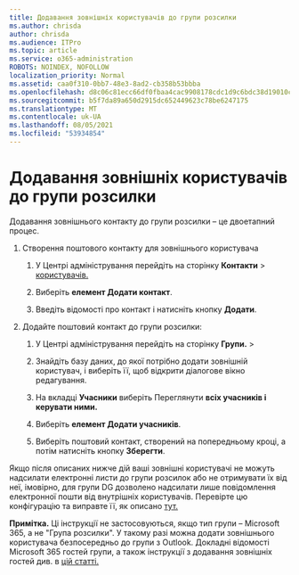 ```yaml
---
title: Додавання зовнішніх користувачів до групи розсилки
ms.author: chrisda
author: chrisda
ms.audience: ITPro
ms.topic: article
ms.service: o365-administration
ROBOTS: NOINDEX, NOFOLLOW
localization_priority: Normal
ms.assetid: caa0f310-0bb7-48e3-8ad2-cb358b53bbba
ms.openlocfilehash: d8c06c81ecc66df0fbaa4cac9908178cdc1d9c6bdc38d19010c7b55e9bca8776
ms.sourcegitcommit: b5f7da89a650d2915dc652449623c78be6247175
ms.translationtype: MT
ms.contentlocale: uk-UA
ms.lasthandoff: 08/05/2021
ms.locfileid: "53934854"
---
```

# <a name="add-external-users-to-a-distribution-group"></a>Додавання зовнішніх користувачів до групи розсилки

Додавання зовнішнього контакту до групи розсилки – це двоетапний процес.
  
1. Створення поштового контакту для зовнішнього користувача
    
    1. У Центрі адміністрування перейдіть на сторінку **Контакти**  >  [користувачів.](https://admin.microsoft.com/adminportal/home#/Contact) 
    
    2. Виберіть **елемент Додати контакт**.
    
    3. Введіть відомості про контакт і натисніть кнопку **Додати**.
    
2. Додайте поштовий контакт до групи розсилки:
    
    1. У Центрі адміністрування перейдіть на сторінку **Групи.**  >  [](https://admin.microsoft.com/adminportal/home#/groups) 
    
    2. Знайдіть базу даних, до якої потрібно додати зовнішній користувач, і виберіть її, щоб відкрити діалогове вікно редагування.
    
    3. На вкладці **Учасники** виберіть Переглянути **всіх учасників і керувати ними.** 
    
    4. Виберіть **елемент Додати учасників**.
    
    5. Виберіть поштовий контакт, створений на попередньому кроці, а потім натисніть кнопку **Зберегти**.
    
Якщо після описаних нижче дій ваші зовнішні користувачі не можуть надсилати електронні листи до групи розсилок або не отримувати їх від неї, імовірно, для групи DG дозволено надсилати лише повідомлення електронної пошти від внутрішніх користувачів. Перевірте цю конфігурацію та виправте її, як описано [тут.](https://docs.microsoft.com/exchange/mail-flow-best-practices/non-delivery-reports-in-exchange-online/fix-error-code-5-7-133-in-exchange-online)
  
 **Примітка.** Ці інструкції не застосовуються, якщо тип групи – Microsoft 365, а не "Група розсилки". У такому разі можна додати зовнішнього користувача безпосередньо до групи з Outlook. Докладні відомості Microsoft 365 гостей групи, а також інструкції з додавання зовнішніх гостей див. в [цій статті.](https://support.office.com/article/Guest-access-in-Office-365-Groups-bfc7a840-868f-4fd6-a390-f347bf51aff6.aspx)
  